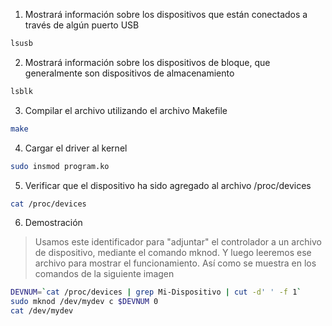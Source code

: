 1. Mostrará información sobre los dispositivos que están conectados a través de algún puerto USB

```bash
lsusb
```

2. Mostrará información sobre los dispositivos de bloque, que generalmente son dispositivos de almacenamiento

```bash
lsblk
```

3. Compilar el archivo utilizando el archivo Makefile
```bash
make
```

4. Cargar el driver al kernel
```bash
sudo insmod program.ko
```

5. Verificar que el dispositivo ha sido agregado al archivo /proc/devices
```bash
cat /proc/devices
```

6. Demostración
> Usamos este identificador para "adjuntar" el controlador a un archivo de dispositivo, mediante el comando mknod. Y luego leeremos ese archivo para mostrar el funcionamiento. Así como se muestra en los comandos de la siguiente imagen

```bash
DEVNUM=`cat /proc/devices | grep Mi-Dispositivo | cut -d' ' -f 1`
sudo mknod /dev/mydev c $DEVNUM 0
cat /dev/mydev
```